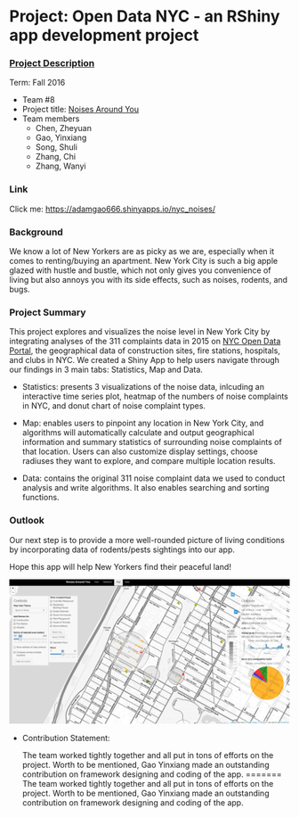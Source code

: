 # Project: Open Data NYC - an RShiny app development project
### [Project Description](doc/project2_desc.md)

Term: Fall 2016

+ Team #8
+ Project title: [Noises Around You](https://adamgao666.shinyapps.io/nyc_noises/)
+ Team members
	+ Chen, Zheyuan
	+ Gao, Yinxiang
	+ Song, Shuli
	+ Zhang, Chi
	+ Zhang, Wanyi

### Link

Click me: https://adamgao666.shinyapps.io/nyc_noises/

### Background

   We know a lot of New Yorkers are as picky as we are, especially when it comes to renting/buying an apartment. New York City is such a big apple glazed with hustle and bustle, which not only gives you convenience of living but also annoys you with its side effects, such as noises, rodents, and bugs.

### Project Summary

   This project explores and visualizes the noise level in New York City by integrating analyses of the 311 complaints data in 2015 on [NYC Open Data Portal](https://nycopendata.socrata.com/Social-Services/311-Service-Requests-from-2010-to-Present/erm2-nwe9), the geographical data of construction sites, fire stations, hospitals, and clubs in NYC. We created a Shiny App to help users navigate through our findings in 3 main tabs: Statistics, Map and Data.

   + Statistics:
   presents 3 visualizations of the noise data, inlcuding an interactive time series plot, heatmap of the numbers of noise complaints in NYC, and donut chart of noise complaint types.

   + Map:
   enables users to pinpoint any location in New York City, and algorithms will automatically calculate and output geographical information and summary statistics of surrounding noise complaints of that location. Users can also customize display settings, choose radiuses they want to explore, and compare multiple location results.

   + Data:
   contains the original 311 noise complaint data we used to conduct analysis and write algorithms. It also enables searching and sorting functions.

### Outlook
Our next step is to provide a more well-rounded picture of living conditions by incorporating data of rodents/pests sightings into our app.

Hope this app will help New Yorkers find their peaceful land!


![screenshot](doc/Screenshot_temp.png)


+ Contribution Statement:

    The team worked tightly together and all put in tons of efforts on the project. Worth to be mentioned, Gao Yinxiang made an outstanding contribution on framework designing and coding of the app.
=======
    The team worked tightly together and all put in tons of efforts on the project. Worth to be mentioned, Gao Yinxiang made an outstanding contribution on framework designing and coding of the app.
